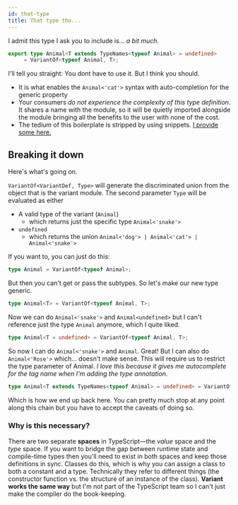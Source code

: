 ```yaml
---
id: that-type
title: That type tho...
---
```


I admit this type I ask you to include is... *a bit much.*

```typescript
export type Animal<T extends TypeNames<typeof Animal> = undefined>
     = VariantOf<typeof Animal, T>;
```

I'll tell you straight: You dont have to use it. But I think you should.
 - It is what enables the `Animal<'cat'>` syntax with auto-completion for the generic property
 - Your consumers *do not experience the complexity of this type definition*. It shares a name with the module, so it will be quietly imported alongside the module bringing all the benefits to the user with none of the cost.
 - The tedium of this boilerplate is stripped by using snippets. [I provide some here.](../cheat.md)

## Breaking it down

Here's what's going on.

`VariantOf<VariantDef, Type>` will generate the discriminated union from the object that is the variant module. The second parameter `Type` will be evaluated as either
 - A valid type of the variant (`Animal`)
    - which returns just the specific type `Animal<'snake'>`
 - `undefined`
    - which returns the union `Animal<'dog'> | Animal<'cat'> | Animal<'snake'>`

If you want to, you can just do this:

```typescript
type Animal = VariantOf<typeof Animal>;
```

But then you can't get or pass the subtypes. So let's make our new type generic.

```typescript
type Animal<T> = VariantOf<typeof Animal, T>;
```

Now we can do `Animal<'snake'>` and `Animal<undefined>` but I can't reference just the type `Animal` anymore, which I quite liked.

```typescript
type Animal<T = undefined> = VariantOf<typeof Animal, T>;
```

So now I can do `Animal<'snake'>` and `Animal`. Great! But I can also do `Animal<'Rose'>` which... doesn't make sense. This will require us to restrict the type parameter of Animal. *I love this because it gives me autocomplete for the tag name when I'm adding the type annotation.*

```typescript
type Animal<T extends TypeNames<typeof Animal> = undefined> = VariantOf<typeof Animal, T>;
```

Which is how we end up back here. You can pretty much stop at any point along this chain but you have to accept the caveats of doing so.


### Why is this necessary?

There are two separate **spaces** in TypeScript—the *value* space and the *type* space. If you want to bridge the gap between runtime state and compile-time types then you'll need to exist in both spaces and keep those definitions in sync. Classes do this, which is why you can assign a class to both a constant and a type. Technically they refer to different things (the constructor function vs. the structure of an instance of the class). **Variant works the same way** but I'm not part of the TypeScript team so I can't just make the compiler do the book-keeping.